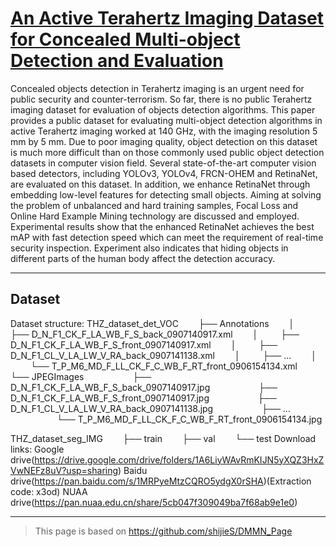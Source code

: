 # [An Active Terahertz Imaging Dataset for Concealed Multi-object Detection and Evaluation](https://lilingllff.github.io/)

Concealed objects detection in Terahertz imaging is an urgent need for public security and counter-terrorism. So far, there is no public Terahertz imaging dataset for evaluation of objects detection algorithms. This paper provides a public dataset for evaluating multi-object detection algorithms in active Terahertz imaging worked at 140 GHz, with the imaging resolution 5 mm by 5 mm. Due to poor imaging quality, object detection on this dataset is much more difficult than on those commonly used public object detection datasets in computer vision field. Several state-of-the-art computer vision based detectors, including YOLOv3, YOLOv4, FRCN-OHEM and RetinaNet, are evaluated on this dataset. In addition, we enhance RetinaNet through embedding low-level features for detecting small objects. Aiming at solving the problem of unbalanced and hard training samples, Focal Loss and Online Hard Example Mining technology are discussed and employed. Experimental results show that the enhanced RetinaNet achieves the best mAP with fast detection speed which can meet the requirement of real-time security inspection. Experiment also indicates that hiding objects in different parts of the human body affect the detection accuracy.

****

## Dataset

Dataset structure:
THZ_dataset_det_VOC
  ├── Annotations
  │    ├── D_N_F1_CK_F_LA_WB_F_S_back_0907140917.xml
  │    ├── D_N_F1_CK_F_LA_WB_F_S_front_0907140917.xml
  │    ├── D_N_F1_CL_V_LA_LW_V_RA_back_0907141138.xml
  │    ├── ...
  │    └── T_P_M6_MD_F_LL_CK_F_C_WB_F_RT_front_0906154134.xml
  └── JPEGImages
      ├── D_N_F1_CK_F_LA_WB_F_S_back_0907140917.jpg
      ├── D_N_F1_CK_F_LA_WB_F_S_front_0907140917.jpg
      ├── D_N_F1_CL_V_LA_LW_V_RA_back_0907141138.jpg
      ├── ...
      └── T_P_M6_MD_F_LL_CK_F_C_WB_F_RT_front_0906154134.jpg

THZ_dataset_seg_IMG
  ├── train
  ├── val
  └── test
Download links:
Google drive(https://drive.google.com/drive/folders/1A6LiyWAvRmKIJN5yXQZ3HxZVwNEFz8uV?usp=sharing)
Baidu drive(https://pan.baidu.com/s/1MRPyeMtzCQRO5ydgX0rSHA)(Extraction code: x3od)
NUAA drive(https://pan.nuaa.edu.cn/share/5cb047f309049ba7f68ab9e1e0)

---


> This page is based on https://github.com/shijieS/DMMN_Page
